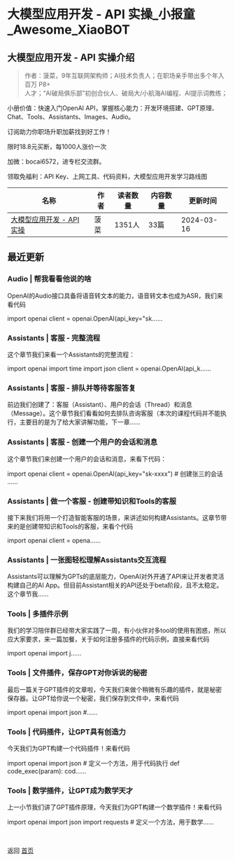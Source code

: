 # 大模型应用开发 - API 实操_小报童_Awesome_XiaoBOT

## 大模型应用开发 - API 实操介绍
> 作者：菠菜，9年互联网架构师；AI技术负责人；在职场亲手带出多个年入百万 P8+  
人才；“AI破局俱乐部”初创合伙人、破局大/小航海AI编程、AI提示词教练；    
    
小册价值：快速入门OpenAI API，掌握核心能力：开发环境搭建、GPT原理、Chat、Tools、Assistants、Images、Audio。    
    
订阅助力你职场升职加薪找到好工作！    
    
限时18.8元买断，每1000人涨价一次    
    
加微：bocai6572，进专栏交流群。    
    
领取免福利：API Key、上网工具、代码资料，大模型应用开发学习路线图  
  


|名称|作者|读者数量|内容数量|更新时间|
|---|---|---|---|---|
|[大模型应用开发 - API 实操](https://xiaobot.net/p/llm-app-dev-api?refer=0b133df9-27dc-423b-8101-639049001c13)|菠菜|1351人|33篇|2024-03-16|

## 最近更新
### Audio | 帮我看看他说的啥

OpenAI的Audio接口具备将语音转文本的能力，语音转文本也成为ASR，我们来看代码

import openai client = openai.OpenAI(api_key="sk......

### Assistants | 客服 - 完整流程

这个章节我们来看一个Assistants的完整流程：

import openai import time import json client = openai.OpenAI(api_k......

### Assistants | 客服 - 排队并等待客服答复

前边我们创建了：客服（Assistant）、用户的会话（Thread）和消息（Message）。这个章节我们看看如何去排队咨询客服（本次的课程代码并不能执行，主要目的是为了给大家讲解功能，下一章......

### Assistants | 客服 - 创建一个用户的会话和消息

这个章节我们来创建一个用户的会话和消息，来看下代码：

import openai client = openai.OpenAI(api_key="sk-xxxx") # 创建张三的会话 ......

### Assistants | 做一个客服 - 创建带知识和Tools的客服

接下来我们将用一个打造智能客服的场景，来讲述如何构建Assistants。这章节带来的是创建带知识和Tools的客服，来看个代码

import openai client = opena......

### Assistants | 一张图轻松理解Assistants交互流程

Assistants可以理解为GPTs的底层能力，OpenAI对外开通了API来让开发者灵活构建自己的AI
App。但目前Assistant相关的API还处于beta阶段，且不太稳定。这个章节我......

### Tools | 多插件示例

我们的学习陪伴群已经带大家实践了一周，有小伙伴对多tool的使用有困惑，所以应大家要求，来一篇加餐，关于如何注册多插件的代码示例，直接来看代码

import openai import j......

### Tools | 文件插件，保存GPT对你诉说的秘密

最后一篇关于GPT插件的文章啦，今天我们来做个稍微有乐趣的插件，就是秘密保存器。让GPT给你说一个秘密，我们保存到文件中，来看代码

import openai import json #......

### Tools | 代码插件，让GPT具有创造力

今天我们为GPT构建一个代码插件！来看代码

import openai import json # 定义一个方法，用于代码执行 def code_exec(param): cod......

### Tools | 数学插件，让GPT成为数学天才

上一小节我们讲了GPT插件原理，今天我们为GPT构建一个数学插件！来看代码

import openai import json import requests # 定义一个方法，用于数学......


<a href="https://github.com/Reno9527/awesome-xiaobot" style="color: white; text-decoration: none;">awesome-xiaobot</a>

返回 [首页](../README.md)

